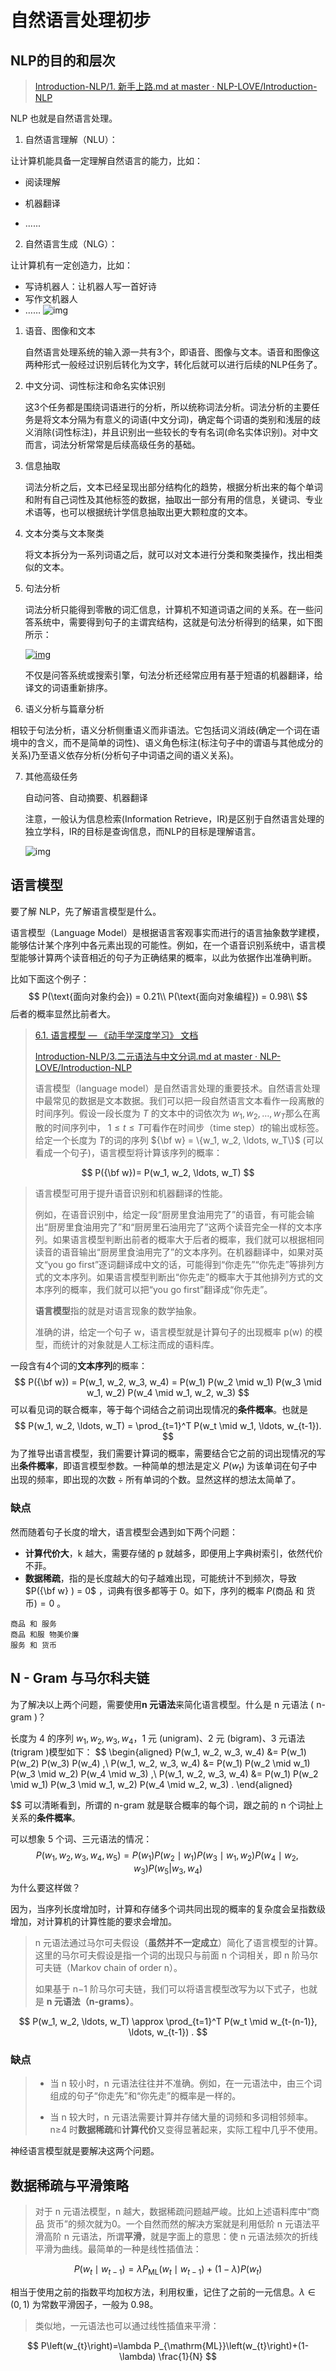 # 自然语言处理初步

## NLP的目的和层次

> [Introduction-NLP/1. 新手上路.md at master · NLP-LOVE/Introduction-NLP](https://github.com/NLP-LOVE/Introduction-NLP/blob/master/chapter/1.%20%E6%96%B0%E6%89%8B%E4%B8%8A%E8%B7%AF.md)

NLP 也就是自然语言处理。

1. 自然语言理解（NLU）：

让计算机能具备一定理解自然语言的能力，比如：

- 阅读理解
- 机器翻译

- ......

2. 自然语言生成（NLG）：

让计算机有一定创造力，比如：

- 写诗机器人：让机器人写一首好诗
- 写作文机器人
- ……
![img](https://github.com/NLP-LOVE/Introduction-NLP/raw/master/img/2020-2-3_11-17-38.png)
1. 语音、图像和文本

   自然语言处理系统的输入源一共有3个，即语音、图像与文本。语音和图像这两种形式一般经过识别后转化为文字，转化后就可以进行后续的NLP任务了。

2. 中文分词、词性标注和命名实体识别

   这3个任务都是围绕词语进行的分析，所以统称词法分析。词法分析的主要任务是将文本分隔为有意义的词语(中文分词)，确定每个词语的类别和浅层的歧义消除(词性标注)，并且识别出一些较长的专有名词(命名实体识别)。对中文而言，词法分析常常是后续高级任务的基础。

3. 信息抽取

   词法分析之后，文本已经呈现出部分结构化的趋势，根据分析出来的每个单词和附有自己词性及其他标签的数据，抽取出一部分有用的信息，关键词、专业术语等，也可以根据统计学信息抽取出更大颗粒度的文本。

4. 文本分类与文本聚类

   将文本拆分为一系列词语之后，就可以对文本进行分类和聚类操作，找出相类似的文本。

5. 句法分析

   词法分析只能得到零散的词汇信息，计算机不知道词语之间的关系。在一些问答系统中，需要得到句子的主谓宾结构，这就是句法分析得到的结果，如下图所示：

   [![img](https://github.com/NLP-LOVE/Introduction-NLP/raw/master/img/2020-2-3_12-8-55.png)](https://github.com/NLP-LOVE/Introduction-NLP/raw/master/img/2020-2-3_12-8-55.png)

   不仅是问答系统或搜索引擎，句法分析还经常应用有基于短语的机器翻译，给译文的词语重新排序。
6. 语义分析与篇章分析

相较于句法分析，语义分析侧重语义而非语法。它包括词义消歧(确定一个词在语境中的含义，而不是简单的词性)、语义角色标注(标注句子中的谓语与其他成分的关系)乃至语义依存分析(分析句子中词语之间的语义关系)。

7. 其他高级任务

   自动问答、自动摘要、机器翻译

   注意，一般认为信息检索(Information Retrieve，IR)是区别于自然语言处理的独立学科，IR的目标是查询信息，而NLP的目标是理解语言。

   ![img](https://github.com/NLP-LOVE/Introduction-NLP/raw/master/img/2020-2-3_12-26-11.png)

## 语言模型

要了解 NLP，先了解语言模型是什么。

语言模型（Language Model）是根据语言客观事实而进行的语言抽象数学建模，能够估计某个序列中各元素出现的可能性。例如，在一个语音识别系统中，语言模型能够计算两个读音相近的句子为正确结果的概率，以此为依据作出准确判断。

比如下面这个例子：
$$
P(\text{面向对象约会}) = 0.21\\
P(\text{面向对象编程}) = 0.98\\
$$
后者的概率显然比前者大。

>[6.1. 语言模型 — 《动手学深度学习》 文档](https://zh.d2l.ai/chapter_recurrent-neural-networks/lang-model.html) 
>
>[Introduction-NLP/3.二元语法与中文分词.md at master · NLP-LOVE/Introduction-NLP](https://github.com/NLP-LOVE/Introduction-NLP/blob/master/chapter/3.%E4%BA%8C%E5%85%83%E8%AF%AD%E6%B3%95%E4%B8%8E%E4%B8%AD%E6%96%87%E5%88%86%E8%AF%8D.md#31-%E8%AF%AD%E8%A8%80%E6%A8%A1%E5%9E%8B)
>
>语言模型（language model）是自然语言处理的重要技术。自然语言处理中最常见的数据是文本数据。我们可以把一段自然语言文本看作一段离散的时间序列。假设一段长度为 $T$​​ 的文本中的词依次为 $w_1, w_2, \ldots, w_T$​​ 那么在离散的时间序列中， $1 \leq t \leq T$​​ 可看作在时间步（time step）$t$​​ 的输出或标签。给定一个长度为 $T$​​ 的词的序列 ${\bf w} = \{w_1, w_2, \ldots, w_T\}$​​​​ (可以看成一个句子)，语言模型将计算该序列的概率：

$$
P({\bf w})= P(w_1, w_2, \ldots, w_T)
$$

> 语言模型可用于提升语音识别和机器翻译的性能。
>
> 例如，在语音识别中，给定一段“厨房里食油用完了”的语音，有可能会输出“厨房里食油用完了”和“厨房里石油用完了”这两个读音完全一样的文本序列。如果语言模型判断出前者的概率大于后者的概率，我们就可以根据相同读音的语音输出“厨房里食油用完了”的文本序列。在机器翻译中，如果对英文“you go first”逐词翻译成中文的话，可能得到“你走先”“你先走”等排列方式的文本序列。如果语言模型判断出“你先走”的概率大于其他排列方式的文本序列的概率，我们就可以把“you go first”翻译成“你先走”。
>
> **语言模型**指的就是对语言现象的数学抽象。
>
> 准确的讲，给定一个句子 w，语言模型就是计算句子的出现概率 p(w) 的模型，而统计的对象就是人工标注而成的语料库。

一段含有4个词的**文本序列**的概率：
$$
P({\bf w}) = P(w_1, w_2, w_3, w_4) =  P(w_1) P(w_2 \mid w_1) P(w_3 \mid w_1, w_2) P(w_4 \mid w_1, w_2, w_3)
$$
可以看见词的联合概率，等于每个词结合之前词出现情况的**条件概率**。也就是
$$
P(w_1, w_2, \ldots, w_T) = \prod_{t=1}^T P(w_t \mid w_1, \ldots, w_{t-1}).
$$
为了推导出语言模型，我们需要计算词的概率，需要结合它之前的词出现情况的写出**条件概率**，即语言模型参数。一种简单的想法是定义 $P(w_t)$ 为该单词在句子中出现的频率，即$\text{出现的次数} \div \text{所有单词的个数}$。显然这样的想法太简单了。

### 缺点

然而随着句子长度的增大，语言模型会遇到如下两个问题：

- **计算代价大**，k 越大，需要存储的 p 就越多，即便用上字典树索引，依然代价不菲。
- **数据稀疏**，指的是长度越大的句子越难出现，可能统计不到频次，导致 $P({\bf w} ) = 0$ ，词典有很多都等于 0。如下，序列的概率 $P(\text{商品 和 货币})=0$​ 。​

```
商品 和 服务
商品 和服 物美价廉
服务 和 货币
```

## N - Gram 与马尔科夫链

为了解决以上两个问题，需要使用**n 元语法**来简化语言模型。什么是 n 元语法 ( n-gram )？

长度为 4 的序列 ${w_1, w_2, w_3, w_4}$，1 元 (unigram)、2 元 (bigram)、3 元语法 (trigram )模型如下：
$$
\begin{aligned}
P(w_1, w_2, w_3, w_4) &=  P(w_1) P(w_2) P(w_3) P(w_4) ,\\
P(w_1, w_2, w_3, w_4) &=  P(w_1) P(w_2 \mid w_1) P(w_3 \mid w_2) P(w_4 \mid w_3) ,\\
P(w_1, w_2, w_3, w_4) &=  P(w_1) P(w_2 \mid w_1) P(w_3 \mid w_1, w_2) P(w_4 \mid w_2, w_3) .
\end{aligned}
$$
可以清晰看到，所谓的 n-gram 就是联合概率的每个词，跟之前的 n 个词扯上关系的**条件概率**。

可以想象 5 个词、三元语法的情况：
$$
P(w_1, w_2, w_3, w_4, w_5)  =  P(w_1) P(w_2 \mid w_1) P(w_3 \mid w_1, w_2) P(w_4 \mid w_2, w_3) P(w_5|w_3,w_4)
$$
为什么要这样做？

因为，当序列长度增加时，计算和存储多个词共同出现的概率的复杂度会呈指数级增加，对计算机的计算性能的要求会增加。

> n 元语法通过马尔可夫假设（**虽然并不一定成立**）简化了语言模型的计算。这里的马尔可夫假设是指一个词的出现只与前面 n 个词相关，即 n 阶马尔可夫链（Markov chain of order n）。
>
> 如果基于 n−1 阶马尔可夫链，我们可以将语言模型改写为以下式子，也就是 **n 元语法（n-grams）**。

$$
P(w_1, w_2, \ldots, w_T) \approx \prod_{t=1}^T P(w_t \mid w_{t-(n-1)}, \ldots, w_{t-1}) .
$$

### 缺点

> - 当 n 较小时，n 元语法往往并不准确。例如，在一元语法中，由三个词组成的句子“你走先”和“你先走”的概率是一样的。
>
> - 当 n 较大时，n 元语法需要计算并存储大量的词频和多词相邻频率。n≥4 时**数据稀疏**和**计算代价**又变得显著起来，实际工程中几乎不使用。

神经语言模型就是要解决这两个问题。

## 数据稀疏与平滑策略

> 对于 n 元语法模型，n 越大，数据稀疏问题越严峻。比如上述语料库中“商品 货币”的频次就为0。一个自然而然的解决方案就是利用低阶 n 元语法平滑高阶 n 元语法，所谓**平滑**，就是字面上的意思：使 n 元语法频次的折线平滑为曲线。最简单的一种是线性插值法：

$$
P\left(w_{t} \mid w_{t-1}\right)=\lambda P_{\mathrm{ML}}\left(w_{t} \mid w_{t-1}\right)+(1-\lambda) P\left(w_{t}\right)
$$

相当于使用之前的指数平均加权方法，利用权重，记住了之前的一元信息。$λ∈(0,1)$ 为常数平滑因子，一般为 0.98。

> 类似地，一元语法也可以通过线性插值来平滑：

$$
P\left(w_{t}\right)=\lambda P_{\mathrm{ML}}\left(w_{t}\right)+(1-\lambda) \frac{1}{N}
$$

